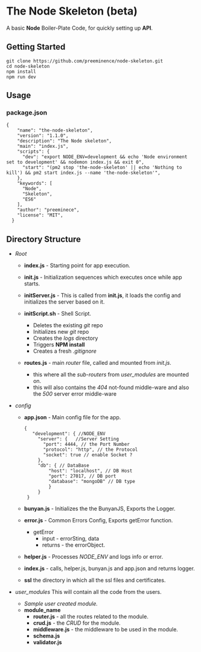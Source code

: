 # The Node Skeleton (beta)
A basic **Node** Boiler-Plate Code, for quickly setting up **API**.

## Getting Started
```
git clone https://github.com/preeminence/node-skeleton.git
cd node-skeleton
npm install
npm run dev
```

## Usage
### package.json
```
{
    "name": "the-node-skeleton",
    "version": "1.1.0",
    "description": "The Node skeleton",
    "main": "index.js",
    "scripts": {
      "dev": "export NODE_ENV=development && echo 'Node environment set to development' && nodemon index.js && exit 0",
      "start": "(pm2 stop 'the-node-skeleton' || echo 'Nothing to kill') && pm2 start index.js --name 'the-node-skeleton'",
    },
    "keywords": [
      "Node",
      "Skeleton",
      "ES6"
    ],
    "author": "preeminece",
    "license": "MIT",
  }
```

## Directory Structure

- *Root*
  - **index.js** - 
    Starting point for app execution.

  - **init.js** - 
    Initialization sequences which executes once while app starts.

  - **initServer.js** - 
    This is called from **init.js**, it loads the config and initializes the server based on it. 

  - **initScript.sh** - Shell Script. 
    - Deletes the existing *git* repo 
    - Initializes new *git* repo
    - Creates the *logs* directory
    - Triggers **NPM install**
    - Creates a fresh *.gitignore*

  - **routes.js** - main *router* file, called and mounted from *init.js*.
    - this where all the *sub-routers* from *user_modules* are mounted on.
    - this will also contains the *404* not-found middle-ware and also the *500* server error middle-ware

       
- *config*
  - **app.json** - Main config file for the app. 
     ```
     {
        "development": { //NODE_ENV 
          "server": {   //Server Setting
            "port": 4444, // the Port Number
            "protocol": "http", // the Protocol
            "socket": true // enable Socket ?
          },
          "db": { // DataBase
              "host": "localhost", // DB Host
              "port": 27017, // DB port
              "database": "mongoDB" // DB type
              }
          } 
      }
      ```
      
  - **bunyan.js** - Initializes the the BunyanJS, Exports the Logger.
  
  - **error.js** - Common Errors Config, Exports getError function.
      - getError
          - input - errorSting, data
          - returns - the errorObject.
  
  - **helper.js** - Processes *NODE_ENV* and logs info or error.
  
  - **index.js** - calls, helper.js, bunyan.js and app.json and returns logger.


  - **ssl** the directory in which all the ssl files and certificates.
  
 - *user_modules*
    This will contain all the code from the users.
    
    - *Sample user created module.*
    - **module_name**
      - **router.js** - all the routes related to the module.
      - **crud.js** - the *CRUD* for the module.
      - **middleware.js** - the middleware to be used in the module.
      - **schema.js** 
      - **validator.js** 